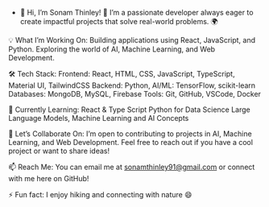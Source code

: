 - 👋 Hi, I’m Sonam Thinley!
👀 I’m a passionate developer always eager to create impactful projects that solve real-world problems. 🌍

💡 What I’m Working On:
Building applications using React, JavaScript, and Python.
Exploring the world of AI, Machine Learning, and Web Development.

🛠 Tech Stack:
Frontend: React, HTML, CSS, JavaScript, TypeScript, Material UI, TailwindCSS
Backend: Python, 
AI/ML: TensorFlow, scikit-learn
Databases: MongoDB, MySQL, Firebase
Tools: Git, GitHub, VSCode, Docker

🌱 Currently Learning:
React & Type Script
Python for Data Science
Large Language Models, Machine Learning and AI Concepts

🤝 Let’s Collaborate On:
I’m open to contributing to projects in AI, Machine Learning, and Web Development. Feel free to reach out if you have a cool project or want to share ideas!

📫 Reach Me:
You can email me at sonamthinley91@gmail.com or connect with me here on GitHub!

⚡ Fun fact: I enjoy hiking and connecting with nature 😄

<!---
sonamthinley888/sonamthinley888 is a ✨ special ✨ repository because its `README.md` (this file) appears on your GitHub profile.
You can click the Preview link to take a look at your changes.
--->
